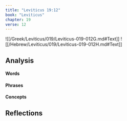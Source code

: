 ```yaml
---
title: "Leviticus 19:12"
book: "Leviticus"
chapter: 19
verse: 12
---
```

![[/Greek/Leviticus/019/Leviticus-019-012G.md#Text]]
![[/Hebrew/Leviticus/019/Leviticus-019-012H.md#Text]]

## Analysis

#### Words

#### Phrases

#### Concepts

## Reflections
